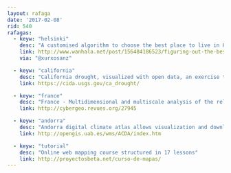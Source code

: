 ```yaml
---
layout: rafaga
date: '2017-02-08'
rid: 540
rafagas:
  - keyw: "helsinki"
    desc: "A customised algorithm to choose the best place to live in Helsinki"
    link: http://www.wanhala.net/post/156484186523/figuring-out-the-best-place-to-live-in-helsinki
    via: "@xurxosanz"

  - keyw: "california"
    desc: "California drought, visualized with open data, an exercise that anyone can try"
    link: https://cida.usgs.gov/ca_drought/

  - keyw: "france"
    desc: "France - Multidimensional and multiscale analysis of the relations between french cities"
    link: http://cybergeo.revues.org/27945

  - keyw: "andorra"
    desc: "Andorra digital climate atlas allows visualization and download of 149 datasets between years 1970-2000 "
    link: http://opengis.uab.es/wms/ACDA/index.htm

  - keyw: "tutorial"
    desc: "Online web mapping course structured in 17 lessons"
    link: http://proyectosbeta.net/curso-de-mapas/
---
```

